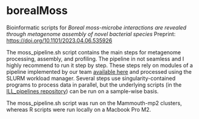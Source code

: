 # borealMoss
Bioinformatic scripts for _Boreal moss-microbe interactions are revealed through metagenome assembly of novel bacterial species_
Preprint: https://doi.org/10.1101/2023.04.06.535926

The moss_pipeline.sh script contains the main steps for metagenome processing, assembly, and profiling. The pipeline in not seamless and I highly recommend to run it step by step. These steps rely on modules of a pipeline implemented by our team [available here](https://github.com/jflucier/ILL_pipelines) and processed using the SLURM workload manager. Several steps use singularity-contained programs to process data in parallel, but the underlying scripts (in the [ILL_pipelines repository](https://github.com/jflucier/ILL_pipelines)) can be run on a sample-wise basis. 

The moss_pipeline.sh script was run on the Mammouth-mp2 clusters, whereas R scripts were run locally on a Macbook Pro M2.
